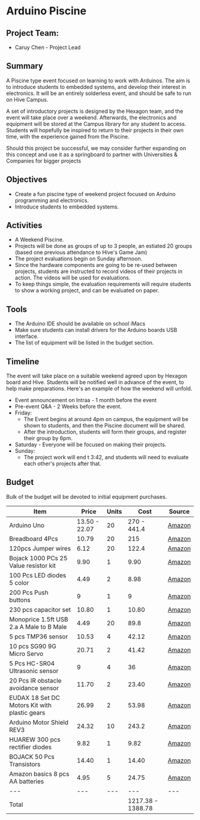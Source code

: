 # Arduino Piscine

## Project Team:
* Caruy Chen - Project Lead

## Summary
A Piscine type event focused on learning to work with Arduinos. The aim is to introduce students to embedded systems, and develop their interest in electronics. It will be an entirely solderless event, and should be safe to run on Hive Campus. 

A set of introductory projects is designed by the Hexagon team, and the event will take place over a weekend. Afterwards, the electronics and equipment will be stored at the Campus library for any student to access. Students will hopefully be inspired to return to their projects in their own time, with the experience gained from the Piscine.

Should this project be successful, we may consider further expanding on this concept and use it as a springboard to partner with Universities & Companies for bigger projects

## Objectives
* Create a fun piscine type of weekend project focused on Arduino programming and electronics.
* Introduce students to embedded systems.

## Activities
* A Weekend Piscine.
* Projects will be done as groups of up to 3 people, an estiated 20 groups (based one previous attendance to Hive's Game Jam)
* The project evaluations begin on Sunday afternoon.
* Since the hardware components are going to be re-used between projects, students are instructed to record videos of their projects in action. The videos will be used for evaluations.
* To keep things simple, the evaluation requirements will require students to show a working project, and can be evaluated on paper.

## Tools
* The Arduino IDE should be available on school iMacs
* Make sure students can install drivers for the Arduino boards USB interface.
* The list of equipment will be listed in the budget section.

## Timeline
The event will take place on a suitable weekend agreed upon by Hexagon board and Hive. Students will be notified well in advance of the event, to help make preparations. Here's an example of how the weekend will unfold.
* Event announcement on Intraa - 1 month before the event
* Pre-event Q&A - 2 Weeks before the event.
* Friday:
	* The Event begins at around 4pm on campus, the equipment will be shown to students, and then the Piscine document will be shared.
	* After the introduction, students will form their groups, and register their group by 6pm.
* Saturday - Everyone will be focused on making their projects.
* Sunday:
	* The project work will end t 3:42, and students will need to evaluate each other's projects after that.

## Budget
Bulk of the budget will be devoted to initial equipment purchases.

| Item | Price | Units | Cost | Source |
| ---- | ----- | ------ | ---- | ----- |
| Arduino Uno | 13.50 - 22.07 | 20 | 270 - 441.4 | [Amazon](https://www.amazon.com/Arduino-A000066-ARDUINO-UNO-R3/dp/B008GRTSV6/ref=sr_1_1_sspa?crid=1SZGGR8EBHDPC&keywords=Arduino+uno&qid=1644922798&sprefix=arduino+uno%2Caps%2C169&sr=8-1-spons&psc=1&smid=AA57DDZKZUZDL&spLa=ZW5jcnlwdGVkUXVhbGlmaWVyPUEyNk1PU0Y0TEJOVTRUJmVuY3J5cHRlZElkPUEwMTQ3MDU3QUhJWjFFOEVYREhQJmVuY3J5cHRlZEFkSWQ9QTA5NDYzMzdOV0RGVklGUERMS1Emd2lkZ2V0TmFtZT1zcF9hdGYmYWN0aW9uPWNsaWNrUmVkaXJlY3QmZG9Ob3RMb2dDbGljaz10cnVl) |
| Breadboard 4Pcs | 10.79 | 20 | 215 | [Amazon](https://www.amazon.com/Breadboards-Solderless-Breadboard-Distribution-Connecting/dp/B07DL13RZH/ref=sr_1_1_sspa?crid=31W2K7YJVTAZM&keywords=breadboard&qid=1644922858&sprefix=breadboar%2Caps%2C179&sr=8-1-spons&psc=1&spLa=ZW5jcnlwdGVkUXVhbGlmaWVyPUEzSU82VUpMMVFTMUFSJmVuY3J5cHRlZElkPUEwNjY4NDE0MVdBTURNSlFKVzlYSSZlbmNyeXB0ZWRBZElkPUEwNDYzMjYzMlRaN1VBV0JXSzlNTiZ3aWRnZXROYW1lPXNwX2F0ZiZhY3Rpb249Y2xpY2tSZWRpcmVjdCZkb05vdExvZ0NsaWNrPXRydWU=) |
| 120pcs Jumper wires | 6.12 | 20 | 122.4 | [Amazon](https://www.amazon.com/EDGELEC-Breadboard-Optional-Assorted-Multicolored/dp/B07GD2BWPY/ref=sr_1_8?crid=1Y10QLVO80RDC&keywords=120+pcs+jumper+wires&qid=1644922888&sprefix=120pcs+jumber+wire%2Caps%2C124&sr=8-8) |
| Bojack 1000 PCs 25 Value resistor kit | 9.90 | 1 | 9.90 | [Amazon](https://www.amazon.com/BOJACK-Values-Resistor-Resistors-Assortment/dp/B08FD1XVL6/ref=sr_1_1_sspa?crid=24WT3LSDI84OC&keywords=Bojack+resistor+kit&qid=1644922943&sprefix=bojack+resistor+ki%2Caps%2C124&sr=8-1-spons&psc=1&spLa=ZW5jcnlwdGVkUXVhbGlmaWVyPUEyWFVLS0hQRlhGRDRCJmVuY3J5cHRlZElkPUEwOTE4NTEyMjgyOFNXUDFPSFEzSiZlbmNyeXB0ZWRBZElkPUEwMjIwOTU3Rk9XOEYxWEk5MTU1JndpZGdldE5hbWU9c3BfYXRmJmFjdGlvbj1jbGlja1JlZGlyZWN0JmRvTm90TG9nQ2xpY2s9dHJ1ZQ==) |
| 100 Pcs LED diodes 5 color | 4.49 | 2 | 8.98 | [Amazon](https://www.amazon.com/MCIGICM-Circuit-Assorted-Science-Experiment/dp/B07PG84V17/ref=sr_1_4?crid=19RWELDPDVDJ3&keywords=led+diodes&qid=1644922975&sprefix=led+diode%2Caps%2C132&sr=8-4) |
| 200 Pcs Push buttons | 9 | 1 | 9 | [Amazon](https://www.amazon.com/BOJACK-Pushbutton-Switches-Momentary-Assortment/dp/B07ZBHXBZ4/ref=sr_1_2_sspa?crid=1Z38S31YCT5OZ&keywords=tactile+switch&qid=1644923280&sprefix=tactile+switc%2Caps%2C166&sr=8-2-spons&psc=1&spLa=ZW5jcnlwdGVkUXVhbGlmaWVyPUFNR0U0VjIzRk9INVgmZW5jcnlwdGVkSWQ9QTAwNDc0ODVEWFRLNFRVRzdQQ1omZW5jcnlwdGVkQWRJZD1BMDE1NDU3NDJaUFRaMFZCQjUzQUsmd2lkZ2V0TmFtZT1zcF9hdGYmYWN0aW9uPWNsaWNrUmVkaXJlY3QmZG9Ob3RMb2dDbGljaz10cnVl) |
| 230 pcs capacitor set | 10.80 | 1 | 10.80 | [Amazon](https://www.amazon.com/Cenrykay-Ceramic-Capacitor-Capacitors-Assortment/dp/B07KG3F6M3/ref=sr_1_2_sspa?crid=2E5V10BITXSPV&keywords=capacitor+set&qid=1644923355&sprefix=capacitor+set%2Caps%2C132&sr=8-2-spons&psc=1&spLa=ZW5jcnlwdGVkUXVhbGlmaWVyPUFTOUxBRDZUQUk3RVEmZW5jcnlwdGVkSWQ9QTEwMjU1MzFXSzU5WDdSUUM1N0YmZW5jcnlwdGVkQWRJZD1BMDcwMjgzMjIwNDU5UDFSSlMyVFMmd2lkZ2V0TmFtZT1zcF9hdGYmYWN0aW9uPWNsaWNrUmVkaXJlY3QmZG9Ob3RMb2dDbGljaz10cnVl) |
| Monoprice 1.5ft USB 2.a A Male to B Male | 4.49 | 20 | 89.8 | [Amazon](https://www.amazon.com/Monoprice-1-5-Feet-24AWG-Plated-105436/dp/B009GUVZOK/ref=sr_1_3?crid=39XR2LAV497W7&keywords=Monoprice%2B1.5%2Bfoot%2Busb%2Ba%2Bto%2Bb&qid=1644923446&sprefix=monoprice%2B1.5%2Bfoot%2Busb%2Ba%2Bto%2Bb%2Caps%2C131&sr=8-3&th=1) |
| 5 pcs TMP36 sensor | 10.53 | 4 | 42.12 | [Amazon](https://www.amazon.com/KOOKYE-Temperature-TMP36-Precision-Raspberry/dp/B01GH32AQU/ref=sr_1_5?keywords=tmp36%2Btemperature%2Bsensor&qid=1644923626&sprefix=tmp36%2Bte%2Caps%2C131&sr=8-5&th=1) |
| 10 pcs SG90 9G Micro Servo | 20.71 | 2 | 41.42 | [Amazon](https://www.amazon.com/Smraza-Helicopter-Airplane-Control-Arduino/dp/B07L2SF3R4/ref=sr_1_6?crid=1CFDDF6A94P1P&keywords=9g+micro+servo&qid=1644923829&sprefix=9g+micro+servo%2Caps%2C148&sr=8-6) |
| 5 Pcs HC-SR04 Ultrasonic sensor | 9 | 4 | 36 | [Amazon](https://www.amazon.com/ELEGOO-HC-SR04-Ultrasonic-Distance-MEGA2560/dp/B01COSN7O6/ref=sr_1_2_sspa?crid=1E99XOWG4TAVD&keywords=ultrasonic+sensor&qid=1644923884&sprefix=ultrasonic+senso%2Caps%2C133&sr=8-2-spons&psc=1&spLa=ZW5jcnlwdGVkUXVhbGlmaWVyPUFEQkpEUktHMEcwUTQmZW5jcnlwdGVkSWQ9QTA2MTQ4NzFGUUtFSExWN0VVQUcmZW5jcnlwdGVkQWRJZD1BMDI2ODAzNTFLVUFLMVdPUVk2Ulgmd2lkZ2V0TmFtZT1zcF9hdGYmYWN0aW9uPWNsaWNrUmVkaXJlY3QmZG9Ob3RMb2dDbGljaz10cnVl) |
| 20 Pcs IR obstacle avoidance sensor | 11.70 | 2 | 23.40 | [Amazon](https://www.amazon.com/Avoidance-Reflective-Photoelectric-Compatible-Raspberry/dp/B08DR1W3BK/ref=sr_1_5?keywords=ir+obstacle+avoidance+sensor&qid=1644923908&sprefix=ir+obsta%2Caps%2C124&sr=8-5) |
| EUDAX 18 Set DC Motors Kit with plastic gears | 26.99 | 2 | 53.98 | [Amazon](https://www.amazon.com/EUDAX-Electric-24000RPM-Plastic-Battery/dp/B07FDPNBQK/ref=sr_1_2_sspa?crid=HGHD55P42CD1&keywords=eudax+dc+motor&qid=1644924051&sprefix=eudax+dc+mot%2Caps%2C151&sr=8-2-spons&psc=1&spLa=ZW5jcnlwdGVkUXVhbGlmaWVyPUEyMlI2SElDUlZIQUFCJmVuY3J5cHRlZElkPUEwNjQ5ODQyM0xBQ0NYODE2VFhYOSZlbmNyeXB0ZWRBZElkPUEwODM3MTk3MUZFUTVFRktWNFkxJndpZGdldE5hbWU9c3BfYXRmJmFjdGlvbj1jbGlja1JlZGlyZWN0JmRvTm90TG9nQ2xpY2s9dHJ1ZQ==) |
| Arduino Motor Shield REV3 | 24.32 | 10 | 243.2 | [Amazon](https://www.amazon.com/Arduino-A000079-Motor-Shield-12V/dp/B0084ZQF3O/ref=sr_1_14?crid=3E3XDZSN5N2WU&keywords=Arduino+motor+shield&qid=1644924086&sprefix=arduino+motor+shiel%2Caps%2C128&sr=8-14) |
| HUAREW 300 pcs rectifier diodes | 9.82 | 1 | 9.82 | [Amazon](https://www.amazon.com/HUAREW-Rectifier-Schottky-Switching-Assortment/dp/B08778SMJP/ref=sr_1_2_sspa?crid=2MAL5EADS0B0J&keywords=rectifier+diode&qid=1644924119&sprefix=rectifier+diode%2Caps%2C132&sr=8-2-spons&psc=1&spLa=ZW5jcnlwdGVkUXVhbGlmaWVyPUE4RDJTSzM1STNPVTAmZW5jcnlwdGVkSWQ9QTA0ODAzNDcxN1JFQTRRWFdGQjU2JmVuY3J5cHRlZEFkSWQ9QTAwMzgyMzkzSUhLUVJFTklBRk1GJndpZGdldE5hbWU9c3BfYXRmJmFjdGlvbj1jbGlja1JlZGlyZWN0JmRvTm90TG9nQ2xpY2s9dHJ1ZQ==) |
| BOJACK 50 Pcs Transistors | 14.40 | 1 | 14.40 | [Amazon](https://www.amazon.com/BOJACK-Transistor-Darlington-Transistors-Assortment/dp/B08BFYVK6C/ref=sr_1_2_sspa?crid=1TN5B4L0J42LP&keywords=TIP120+Darlington+transistor&qid=1644924215&sprefix=tip120+darlington+transistor%2Caps%2C123&sr=8-2-spons&psc=1&spLa=ZW5jcnlwdGVkUXVhbGlmaWVyPUFGRVYxR0VMRFdEUVAmZW5jcnlwdGVkSWQ9QTA3NjMxMzQzSFMyOEtNNEVGTElFJmVuY3J5cHRlZEFkSWQ9QTAzMTA1NjQzTFpYWlJGUU5KNVNIJndpZGdldE5hbWU9c3BfYXRmJmFjdGlvbj1jbGlja1JlZGlyZWN0JmRvTm90TG9nQ2xpY2s9dHJ1ZQ==) |
| Amazon basics 8 pcs AA batteries | 4.95 | 5 | 24.75 | [Amazon](https://www.amazon.com/AmazonBasics-Performance-Alkaline-Batteries-8-Pack/dp/B00O869KJE/ref=sr_1_1_sspa?crid=3KWKG0VNZUPYS&keywords=aa+batteries&qid=1644924276&sprefix=aa+batterie%2Caps%2C134&sr=8-1-spons&psc=1&spLa=ZW5jcnlwdGVkUXVhbGlmaWVyPUEyTk42WlBWWVFMU0pLJmVuY3J5cHRlZElkPUEwODE0NTUzMkQxMUtFWExSVVFJTyZlbmNyeXB0ZWRBZElkPUEwODQyNjg1MlNONzlKOVRNQkpUQyZ3aWRnZXROYW1lPXNwX2F0ZiZhY3Rpb249Y2xpY2tSZWRpcmVjdCZkb05vdExvZ0NsaWNrPXRydWU=) |
| --- | --- | --- | --- | --- |
| Total | | | 1217.38 - 1388.78 | | 
